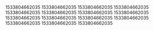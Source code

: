 1533804662035
1533804662035
1533804662035
1533804662035
1533804662035
1533804662035
1533804662035
1533804662035
1533804662035
1533804662035
1533804662035
1533804662035
1533804662035
1533804662035
1533804662035